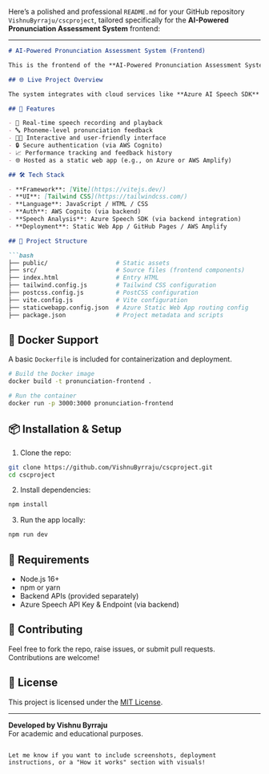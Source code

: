 Here’s a polished and professional `README.md` for your GitHub repository `VishnuByrraju/cscproject`, tailored specifically for the **AI-Powered Pronunciation Assessment System** frontend:

---

```markdown
# AI-Powered Pronunciation Assessment System (Frontend)

This is the frontend of the **AI-Powered Pronunciation Assessment System**, designed to help users—especially students—enhance their English pronunciation through real-time and asynchronous phoneme-level analysis using advanced cloud-based speech recognition technologies.

## 🌐 Live Project Overview

The system integrates with cloud services like **Azure AI Speech SDK** and **AWS** to deliver accurate and personalized feedback on English pronunciation. The frontend is built with modern web technologies for responsiveness and ease of use.

## 🚀 Features

- 🎤 Real-time speech recording and playback
- 🔤 Phoneme-level pronunciation feedback
- 👨‍🏫 Interactive and user-friendly interface
- 🔒 Secure authentication (via AWS Cognito)
- 📈 Performance tracking and feedback history
- 🌐 Hosted as a static web app (e.g., on Azure or AWS Amplify)

## 🛠️ Tech Stack

- **Framework**: [Vite](https://vitejs.dev/)
- **UI**: [Tailwind CSS](https://tailwindcss.com/)
- **Language**: JavaScript / HTML / CSS
- **Auth**: AWS Cognito (via backend)
- **Speech Analysis**: Azure Speech SDK (via backend integration)
- **Deployment**: Static Web App / GitHub Pages / AWS Amplify

## 📁 Project Structure

```bash
├── public/                   # Static assets
├── src/                      # Source files (frontend components)
├── index.html                # Entry HTML
├── tailwind.config.js        # Tailwind CSS configuration
├── postcss.config.js         # PostCSS configuration
├── vite.config.js            # Vite configuration
├── staticwebapp.config.json  # Azure Static Web App routing config
├── package.json              # Project metadata and scripts
```

## 🐳 Docker Support

A basic `Dockerfile` is included for containerization and deployment.

```bash
# Build the Docker image
docker build -t pronunciation-frontend .

# Run the container
docker run -p 3000:3000 pronunciation-frontend
```

## 📦 Installation & Setup

1. Clone the repo:

```bash
git clone https://github.com/VishnuByrraju/cscproject.git
cd cscproject
```

2. Install dependencies:

```bash
npm install
```

3. Run the app locally:

```bash
npm run dev
```

## 📌 Requirements

- Node.js 16+
- npm or yarn
- Backend APIs (provided separately)
- Azure Speech API Key & Endpoint (via backend)

## 👥 Contributing

Feel free to fork the repo, raise issues, or submit pull requests. Contributions are welcome!

## 📄 License

This project is licensed under the [MIT License](LICENSE).

---

**Developed by Vishnu Byrraju**  
For academic and educational purposes.

```

Let me know if you want to include screenshots, deployment instructions, or a "How it works" section with visuals!
